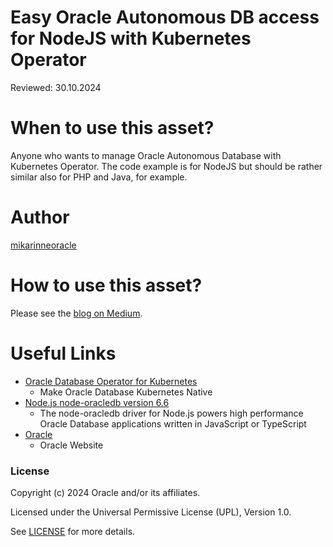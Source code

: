 <!--
Copyright (c) 2024 Oracle and/or its affiliates.

The Universal Permissive License (UPL), Version 1.0

Subject to the condition set forth below, permission is hereby granted to any
person obtaining a copy of this software, associated documentation and/or data
(collectively the "Software"), free of charge and under any and all copyright
rights in the Software, and any and all patent rights owned or freely
licensable by each licensor hereunder covering either (i) the unmodified
Software as contributed to or provided by such licensor, or (ii) the Larger
Works (as defined below), to deal in both

(a) the Software, and
(b) any piece of software and/or hardware listed in the lrgrwrks.txt file if
one is included with the Software (each a "Larger Work" to which the Software
is contributed by such licensors),

without restriction, including without limitation the rights to copy, create
derivative works of, display, perform, and distribute the Software and make,
use, sell, offer for sale, import, export, have made, and have sold the
Software and the Larger Work(s), and to sublicense the foregoing rights on
either these or other terms.

This license is subject to the following condition:
The above copyright notice and either this complete permission notice or at
a minimum a reference to the UPL must be included in all copies or
substantial portions of the Software.

THE SOFTWARE IS PROVIDED "AS IS", WITHOUT WARRANTY OF ANY KIND, EXPRESS OR
IMPLIED, INCLUDING BUT NOT LIMITED TO THE WARRANTIES OF MERCHANTABILITY,
FITNESS FOR A PARTICULAR PURPOSE AND NONINFRINGEMENT. IN NO EVENT SHALL THE
AUTHORS OR COPYRIGHT HOLDERS BE LIABLE FOR ANY CLAIM, DAMAGES OR OTHER
LIABILITY, WHETHER IN AN ACTION OF CONTRACT, TORT OR OTHERWISE, ARISING FROM,
OUT OF OR IN CONNECTION WITH THE SOFTWARE OR THE USE OR OTHER DEALINGS IN THE
SOFTWARE.
-->

# Easy Oracle Autonomous DB access for NodeJS with Kubernetes Operator

Reviewed: 30.10.2024
 
# When to use this asset?
 
Anyone who wants to manage Oracle Autonomous Database with Kubernetes Operator.
The code example is for NodeJS but should be rather similar also for PHP and Java, for example.

# Author
<a href="https://github.com/mikarinneoracle">mikarinneoracle</a>

# How to use this asset?

Please see the <a href="https://medium.com/@mika.rinne/easy-oracle-autonomous-db-access-for-nodejs-with-kubernetes-operator-cf02ea7fc59a">blog on Medium</a>.

# Useful Links
 
- [Oracle Database Operator for Kubernetes](https://github.com/oracle/oracle-database-operator/blob/main/README.md)
    - Make Oracle Database Kubernetes Native
- [Node.js node-oracledb version 6.6](https://oracle.github.io/node-oracledb/)
    - The node-oracledb driver for Node.js powers high performance Oracle Database applications written in JavaScript or TypeScript
- [Oracle](https://www.oracle.com/)
    - Oracle Website

### License

Copyright (c) 2024 Oracle and/or its affiliates.

Licensed under the Universal Permissive License (UPL), Version 1.0.

See [LICENSE](https://github.com/oracle-devrel/technology-engineering/blob/main/LICENSE) for more details.
